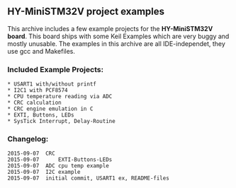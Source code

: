 ## HY-MiniSTM32V project examples

This archive includes a few example projects for the **HY-MiniSTM32V board**.
This board ships with some Keil Examples which are very buggy and mostly
unusable.
The examples in this archive are all IDE-independet, they use gcc and Makefiles.

### Included Example Projects:
	* USART1 with/without printf
	* I2C1 with PCF8574
	* CPU temperature reading via ADC
	* CRC calculation
	* CRC engine emulation in C
	* EXTI, Buttons, LEDs
	* SysTick Interrupt, Delay-Routine

### Changelog:
	2015-09-07	CRC
	2015-09-07      EXTI-Buttons-LEDs
	2015-09-07	ADC cpu temp example
	2015-09-07	I2C example
	2015-09-07	initial commit, USART1 ex, README-files

